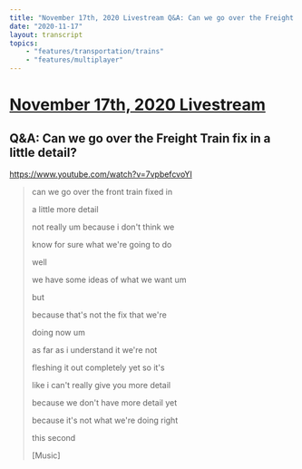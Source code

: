 ```yaml
---
title: "November 17th, 2020 Livestream Q&A: Can we go over the Freight Train fix in a little detail?"
date: "2020-11-17"
layout: transcript
topics:
    - "features/transportation/trains"
    - "features/multiplayer"
---
```

# [November 17th, 2020 Livestream](../2020-11-17.md)
## Q&A: Can we go over the Freight Train fix in a little detail?
https://www.youtube.com/watch?v=7vpbefcvoYI
> can we go over the front train fixed in
> 
> a little more detail
> 
> not really um because i don't think we
> 
> know for sure what we're going to do
> 
> well
> 
> we have some ideas of what we want um
> 
> but
> 
> because that's not the fix that we're
> 
> doing now um
> 
> as far as i understand it we're not
> 
> fleshing it out completely yet so it's
> 
> like i can't really give you more detail
> 
> because we don't have more detail yet
> 
> because it's not what we're doing right
> 
> this second
> 
> [Music]
> 
